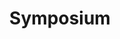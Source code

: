 ---
layout: page
title: Symposium
nav: true
nav_order: 4
dropdown: true
children: 
    - title: General Information + Speakers
      permalink: /symposium/
    - title: Attendee List
      permalink: /symposiumparticipants/
    - title: Schedule + Logistics
      permalink: /symposiumschedule/
    - title: White Paper
      permalink: /whitepaper/
---